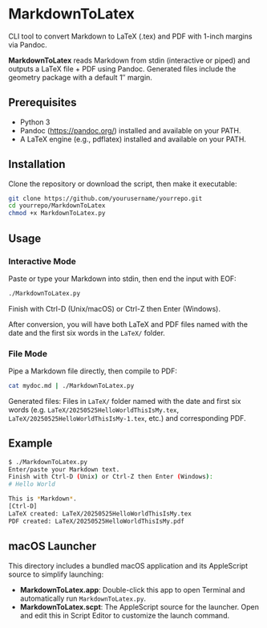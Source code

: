 # MarkdownToLatex

CLI tool to convert Markdown to LaTeX (.tex) and PDF with 1-inch margins via Pandoc.

**MarkdownToLatex** reads Markdown from stdin (interactive or piped) and outputs a LaTeX file + PDF using Pandoc.
Generated files include the geometry package with a default 1″ margin.

## Prerequisites

- Python 3
- Pandoc (https://pandoc.org/) installed and available on your PATH.
- A LaTeX engine (e.g., pdflatex) installed and available on your PATH.

## Installation

Clone the repository or download the script, then make it executable:

```bash
git clone https://github.com/yourusername/yourrepo.git
cd yourrepo/MarkdownToLatex
chmod +x MarkdownToLatex.py
```

## Usage


### Interactive Mode

Paste or type your Markdown into stdin, then end the input with EOF:

```bash
./MarkdownToLatex.py
```

Finish with Ctrl-D (Unix/macOS) or Ctrl-Z then Enter (Windows).

After conversion, you will have both LaTeX and PDF files named with the date and the first six words in the `LaTeX/` folder.

### File Mode

Pipe a Markdown file directly, then compile to PDF:

```bash
cat mydoc.md | ./MarkdownToLatex.py
```

Generated files: Files in `LaTeX/` folder named with the date and first six words (e.g. `LaTeX/20250525HelloWorldThisIsMy.tex`, `LaTeX/20250525HelloWorldThisIsMy-1.tex`, etc.) and corresponding PDF.

## Example

```bash
$ ./MarkdownToLatex.py
Enter/paste your Markdown text.
Finish with Ctrl-D (Unix) or Ctrl-Z then Enter (Windows):
# Hello World

This is *Markdown*.
[Ctrl-D]
LaTeX created: LaTeX/20250525HelloWorldThisIsMy.tex
PDF created: LaTeX/20250525HelloWorldThisIsMy.pdf
```
## macOS Launcher

This directory includes a bundled macOS application and its AppleScript source to simplify launching:

- **MarkdownToLatex.app**: Double-click this app to open Terminal and automatically run `MarkdownToLatex.py`.
- **MarkdownToLatex.scpt**: The AppleScript source for the launcher. Open and edit this in Script Editor to customize the launch command.
